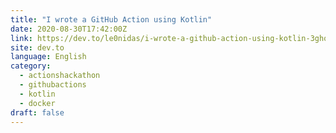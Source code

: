 ```yaml
---
title: "I wrote a GitHub Action using Kotlin"
date: 2020-08-30T17:42:00Z
link: https://dev.to/le0nidas/i-wrote-a-github-action-using-kotlin-3gho?utm_medium=RSS&utm_source=news.12bit.vn
site: dev.to
language: English
category:
  - actionshackathon
  - githubactions
  - kotlin
  - docker
draft: false
---
```

